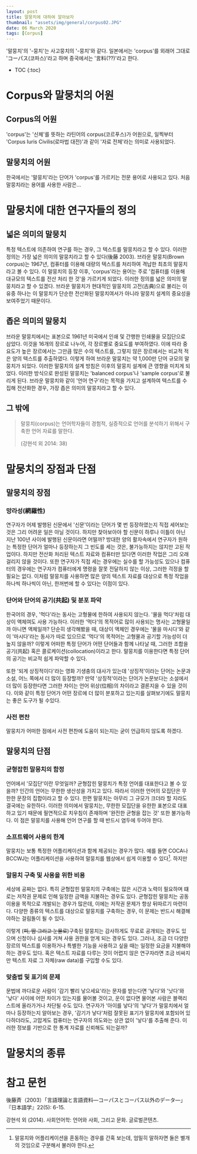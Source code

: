 ```yaml
---
layout: post
title: 말뭉치에 대하여 알아보자
thumbnail: "assets/img/general/corpus02.JPG"
date: 06 March 2020
tags: [Corpus]
---
```


'말뭉치'의 '-뭉치'는 사고뭉치의 '-뭉치'와 같다. 일본에서는 'corpus'를 외래어 그대로 'コーパス(코파스)'라고 하며 중국에서는 '言料(??)'라고 한다.

* TOC
{:toc}
# Corpus와 말뭉치의 어원

## Corpus의 어원

'corpus'는 '신체'를 뜻하는 라틴어의 corpus(코르푸스)가 어원으로, 일찍부터 'Corpus Iuris Civilis(로마법 대전)'과 같이 '자료 전체'라는 의미로 사용되었다.

## 말뭉치의 어원

한국에서는 '말뭉치'라는 단어가 'corpus'를 가르키는 전문 용어로 사용되고 있다. 처음 말뭉치라는 용어를 사용한 사람은...

# 말뭉치에 대한 연구자들의 정의

## 넓은 의미의 말뭉치

특정 텍스트에 의존하여 연구를 하는 경우, 그 텍스트를 말뭉치라고 할 수 있다. 이러한 정의는 가장 넓은 의미의 말뭉치라고 할 수 있다(後藤 2003). 브라운 말뭉치(Brown corpus)는 1967년, 컴퓨터를 이용해 대량의 텍스트를 처리하여 격납한 최초의 말뭉치라고 볼 수 있다. 이 말뭉치의 등장 이후, 'corpus'라는 용어는 주로 '컴퓨터를 이용해 대규모의 텍스트를 전산 처리 한 것'을 가르키게 되었다. 이러한 정의를 넓은 의미의 말뭉치라고 할 수 있겠다. 브라운 말뭉치가 현대적인 말뭉치의 고전(古典)으로 불리는 이유중 하나는 이 말뭉치가 단순한 전산화된 말뭉치여서가 아니라 말뭉치 설계의 중요성을 보여주었기 때문이다.

## 좁은 의미의 말뭉치

브라운 말뭉치에서는 표본으로 1961년 미국에서 인쇄 및 간행한 인쇄물을 모집단으로 삼았다. 이것을 16개의 장르로 나누어, 각 장르별로 중요도를 부여하였다. 이에 따라 중요도가 높은 장르에서는 그만큼 많은 수의 텍스트를, 그렇지 않은 장르에서는 비교적 적은 양의 텍스트를 추출하였다. 이렇게 하여 브라운 말뭉치는 약 1,000만 단어 규모의 말뭉치가 되었다. 이러한 말뭉치의 설계 방침은 이후의 말뭉치 설계에 큰 영향을 미치게 되었다. 이러한 방식으로 완성된 말뭉치는 'balanced corpus'나 'sample corpus'로 불리게 된다. 브라운 말뭉치와 같이 '언어 연구'라는 목적을 가지고 설계하여 텍스트를 수집해 전산화한 경우, 가장 좁은 의미의 말뭉치라고 할 수 있다.

## 그 밖에

> 말뭉치(corpus)는 언어학자들이 경험적, 실증적으로 언어를 분석하기 위해서 구축한 언어 자료를 말한다.
>
> (강현석 외 2014: 38)

# 말뭉치의 장점과 단점

## 말뭉치의 장점

### 망라성(網羅性)

연구자가 어제 발행된 신문에서 '신문'이라는 단어가 몇 번 등장하였는지 직접 세어보는 것은 그리 어려운 일은 아닐 것이다. 하지만 찾아보아야 할 신문이 하루나 이틀이 아닌 지난 100년 사이에 발행된 신문이라면 어떨까? 방대한 양의 활자속에서 연구자가 원하는 특정한 단어가 얼마나 등장하는지 그 빈도를 세는 것은, 불가능하지는 않지만 고된 작업이다. 하지만 전산화 처리된 텍스트 자료와 컴퓨터만 있다면 이러한 작업은 그리 오래 걸리지 않을 것이다. 또한 연구자가 직접 세는 경우에는 실수를 할 가능성도 있으나 컴퓨터의 경우에는 연구자가 컴퓨터에게 명령을 잘못 전달하지 않는 이상, 그러한 걱정을 할 필요는 없다. 이처럼 말뭉치를 사용하면 많은 양의 텍스트 자료를 대상으로 특정 작업을 하나씩 하나씩이 아닌, 한꺼번에 할 수 있다는 이점이 있다.

### 단어와 단어의 공기(共起) 및 분포 파악

한국어의 경우, '먹다'라는 동사는 고형물에 한하여 사용되지 않는다. '물을 먹다'처럼 대상이 액체여도 사용 가능하다. 이러한 '먹다'의 목적어로 많이 사용되는 명사는 고형물일까 아니면 액체일까? 단순히 생각해봤을 때, 대상이 액체인 경우에는 '물을 마시다'와 같이 '마시다'라는 동사가 따로 있으므로 '먹다'의 목적어는 고형물과 공기할 가능성이 더 높지 않을까? 이렇게 어떠한 특정 단어가 어떤 단어들과 함께 나타날 때, 그러한 조합을 공기(共起) 혹은 콜로케이션(collocation)이라고 한다. 말뭉치를 이용한다면 특정 단어의 공기는 비교적 쉽게 파악할 수 있다.

또한 '되게 상징적이다'라는 영화 기생충의 대사가 있는데 '상징적'이라는 단어는 논문과 소설, 어느 쪽에서 더 많이 등장할까? 만약 '상징적'이라는 단어가 논문보다는 소설에서 더 많이 등장한다면 그러한 차이는 언어 위상(位相)의 차이라고 결론지을 수 있을 것이다. 이와 같이 특정 단어가 어떤 장르에 더 많이 분포하고 있는지를 살펴보기에도 말뭉치는 좋은 도구가 될 수있다.

### 사전 편찬

말뭉치가 어떠한 점에서 사전 편찬에 도움이 되는지는 굳이 언급하지 않도록 하겠다.

## 말뭉치의 단점

### 균형잡힌 말뭉치의 함정

언어에서 '모집단'이란 무엇일까? 균형잡힌 말뭉치가 특정 언어를 대표한다고 볼 수 있을까? 인간의 언어는 무한한 생산성을 가지고 있다. 따라서 이러한 언어의 모집단은 무한한 문장의 집합이라고 할 수 있다. 한편 말뭉치는 아무리 그 규모가 크더라 할 지라도 결국에는 유한하다. 이러한 의미에서 말뭉치는, 무한한 모집단을 유한한 표본으로 대표하고 있기 때문에 필연적으로 치우침이 존재하며 '완전한 균형을 잡는 것' 또한 불가능하다. 이 점은 말뭉치를 사용해 언어 연구를 할 때 반드시 염두에 두어야 한다. 

### 소프트웨어 사용의 한계

말뭉치는 보통 특정한 어플리케이션과 함께 제공되는 경우가 많다. 예를 들면 COCA나 BCCWJ는 어플리케이션을 사용하여 말뭉치를 웹상에서 쉽게 이용할 수 있다[^1]. 하지만

### 말뭉치 구축 및 사용을 위한 비용

세상에 공짜는 없다. 특히 균형잡힌 말뭉치의 구축에는 많은 시간과 노력이 필요하며 떄로는 저작권 문제로 인해 일정한 금액을 지불하는 경우도 있다. 균형잡힌 말뭉치는 공동 이용을 목적으로 개발되는 경우가 많은데, 이에는 저작권 문제가 항상 뒤따르기 마련이다. 다양한 종류의 텍스트를 대상으로 말뭉치를 구축하는 경우, 이 문제는 반드시 해결해야하는 걸림돌이 될 수 있다.

이렇게 (~~피, 땀 그리고 눈물로~~)구축된 말뭉치는 감사하게도 무료로 공개되는 경우도 있으며 신청이나 심사를 거쳐 사용 권한을 얻게 되는 경우도 있다. 그러나, 조금 더 다양한 장르의 텍스트를 이용하거나 특별한 기능을 사용하고 싶을 때는 일정한 요금을 지불해야 하는 경우도 있다. 혹은 텍스트 자료를 다루는 것이 어렵지 않은 연구자라면 조금 비싸지만 텍스트 자료 그 자체(raw data)를 구입할 수도 있다.

### 맞춤법 및 표기의 문제

문법에 까다로운 사람이 '감기 빨리 낳으세요'라는 문자를 받는다면 '낳다'와 '낫다'와 '낮다' 사이에 어떤 차이가 있는지를 물어볼 것이고, 운이 없다면 물어본 사람은 블랙리스트에 올라가거나 차단될 수도 있다. 연구자가 '아이를 낳다'의 '낳다'가 말뭉치에서 얼마나 등장하는지 알아보는 경우, '감기가 낳다'처럼 잘못된 표기가 말뭉치에 포함되어 있다하더라도, 고맙게도 컴퓨터는 연구자의 의도와는 상관 없이 '낳다'를 추출해 준다. 이러한 정보를 기반으로 한 통계 자료를 신뢰해도 되는걸까?

# 말뭉치의 종류

# 참고 문헌

後藤斉（2003）「言語理論と言語資料―コーパスとコーパス以外のデータ―」『日本語学』22(5): 6-15.

강현석 외 (2014). 사회언어학: 언어와 사회, 그리고 문화. 글로벌콘텐츠.

[^1]: 말뭉치와 어플리케이션을 혼동하는 경우를 간혹 보는데, 엄밀히 말하자면 둘은 별개의 것임으로 구분해서 불러야 한다.